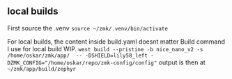 
## local builds
First source the .venv
`source ~/zmk/.venv/bin/activate`

For local builds, the content inside build.yaml doesnt matter
Build command I use for local build WIP.
`west build --pristine -b nice_nano_v2 -s /home/oskar/zmk/app/  -- -DSHIELD=lily58_left -DZMK_CONFIG="/home/oskar/repo/zmk-config/config"`
output is then at `~/zmk/app/build/zephyr`
